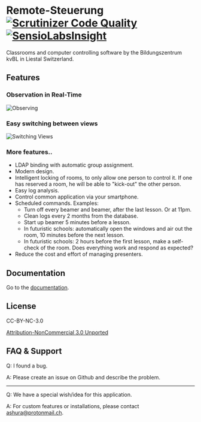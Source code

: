 # Remote-Steuerung [![Scrutinizer Code Quality](https://scrutinizer-ci.com/g/BildungszentrumKVBL/Remote-Steuerung/badges/quality-score.png?b=master)](https://scrutinizer-ci.com/g/BildungszentrumKVBL/Remote-Steuerung/?branch=master) [![SensioLabsInsight](https://insight.sensiolabs.com/projects/a58b4a5a-12f5-444f-bc9c-98d399191502/mini.png)](https://insight.sensiolabs.com/projects/a58b4a5a-12f5-444f-bc9c-98d399191502)

Classrooms and computer controlling software by the Bildungszentrum kvBL in Liestal Switzerland. 


## Features

### Observation in Real-Time

![Observing](./doc/gif/demo.gif)

### Easy switching between views

![Switching Views](./doc/gif/switch-view.gif)

### More features..

- LDAP binding with automatic group assignment.
- Modern design.
- Intelligent locking of rooms, to only allow one person to control it. If one has reserved a room, he will be able to "kick-out" the other person.
- Easy log analysis.
- Control common application via your smartphone.
- Scheduled commands. Examples:
    - Turn off every beamer and beamer, after the last lesson. Or at 11pm.
    - Clean logs every 2 months from the database.
    - Start up beamer 5 minutes before a lesson.
    - In futuristic schools: automatically open the windows and air out the room, 10 minutes before the next lesson.
    - In futuristic schools: 2 hours before the first lesson, make a self-check of the room. Does everything work and respond as expected?
- Reduce the cost and effort of managing presenters.


## Documentation

Go to the [documentation](src/AppBundle/Resources/doc/index.md).


## License

CC-BY-NC-3.0

[Attribution-NonCommercial 3.0 Unported](https://creativecommons.org/licenses/by-nc/3.0/legalcode)


## FAQ & Support

Q: I found a bug.

A: Please create an issue on Github and describe the problem.

---

Q: We have a special wish/idea for this application.

A: For custom features or installations, please contact [ashura@protonmail.ch](ashura@protonmail.ch).
